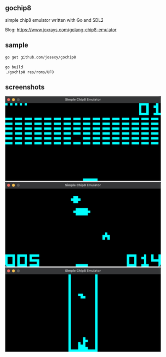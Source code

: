 ## gochip8
simple chip8 emulator written with Go and SDL2

Blog: https://www.joxrays.com/golang-chip8-emulator

## sample
```shell
go get github.com/josexy/gochip8

go build
./gochip8 res/roms/UFO
```

## screenshots
![1](https://github.com/josexy/gochip8/blob/main/screenshots/1.png)
![2](https://github.com/josexy/gochip8/blob/main/screenshots/2.png)
![3](https://github.com/josexy/gochip8/blob/main/screenshots/3.png)